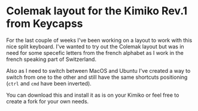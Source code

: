 # Colemak layout for the Kimiko Rev.1 from Keycapss

For the last couple of weeks I've been working on a layout to work with this nice split keyboard. I've wanted to try out the Colemak layout but was in need for some specefic letters from the french alphabet as I work in the french speaking part of Switzerland.

Also as I need to switch between MacOS and Ubuntu I've created a way to switch from one to the other and still have the same shortcuts positioning (`ctrl` and `cmd` have been inverted).

You can download this and install it as is on your Kimiko or feel free to create a fork for your own needs.
